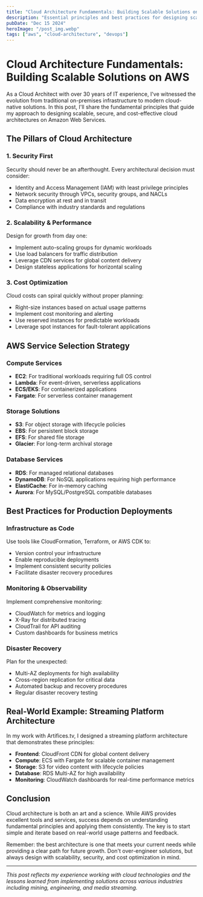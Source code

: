 ```yaml
---
title: "Cloud Architecture Fundamentals: Building Scalable Solutions on AWS"
description: "Essential principles and best practices for designing scalable, secure, and cost-effective cloud architectures on Amazon Web Services."
pubDate: "Dec 15 2024"
heroImage: "/post_img.webp"
tags: ["aws", "cloud-architecture", "devops"]
---
```


# Cloud Architecture Fundamentals: Building Scalable Solutions on AWS

As a Cloud Architect with over 30 years of IT experience, I've witnessed the evolution from traditional on-premises infrastructure to modern cloud-native solutions. In this post, I'll share the fundamental principles that guide my approach to designing scalable, secure, and cost-effective cloud architectures on Amazon Web Services.

## The Pillars of Cloud Architecture

### 1. **Security First**
Security should never be an afterthought. Every architectural decision must consider:
- Identity and Access Management (IAM) with least privilege principles
- Network security through VPCs, security groups, and NACLs
- Data encryption at rest and in transit
- Compliance with industry standards and regulations

### 2. **Scalability & Performance**
Design for growth from day one:
- Implement auto-scaling groups for dynamic workloads
- Use load balancers for traffic distribution
- Leverage CDN services for global content delivery
- Design stateless applications for horizontal scaling

### 3. **Cost Optimization**
Cloud costs can spiral quickly without proper planning:
- Right-size instances based on actual usage patterns
- Implement cost monitoring and alerting
- Use reserved instances for predictable workloads
- Leverage spot instances for fault-tolerant applications

## AWS Service Selection Strategy

### Compute Services
- **EC2**: For traditional workloads requiring full OS control
- **Lambda**: For event-driven, serverless applications
- **ECS/EKS**: For containerized applications
- **Fargate**: For serverless container management

### Storage Solutions
- **S3**: For object storage with lifecycle policies
- **EBS**: For persistent block storage
- **EFS**: For shared file storage
- **Glacier**: For long-term archival storage

### Database Services
- **RDS**: For managed relational databases
- **DynamoDB**: For NoSQL applications requiring high performance
- **ElastiCache**: For in-memory caching
- **Aurora**: For MySQL/PostgreSQL compatible databases

## Best Practices for Production Deployments

### Infrastructure as Code
Use tools like CloudFormation, Terraform, or AWS CDK to:
- Version control your infrastructure
- Enable reproducible deployments
- Implement consistent security policies
- Facilitate disaster recovery procedures

### Monitoring & Observability
Implement comprehensive monitoring:
- CloudWatch for metrics and logging
- X-Ray for distributed tracing
- CloudTrail for API auditing
- Custom dashboards for business metrics

### Disaster Recovery
Plan for the unexpected:
- Multi-AZ deployments for high availability
- Cross-region replication for critical data
- Automated backup and recovery procedures
- Regular disaster recovery testing

## Real-World Example: Streaming Platform Architecture

In my work with Artifices.tv, I designed a streaming platform architecture that demonstrates these principles:

- **Frontend**: CloudFront CDN for global content delivery
- **Compute**: ECS with Fargate for scalable container management
- **Storage**: S3 for video content with lifecycle policies
- **Database**: RDS Multi-AZ for high availability
- **Monitoring**: CloudWatch dashboards for real-time performance metrics

## Conclusion

Cloud architecture is both an art and a science. While AWS provides excellent tools and services, success depends on understanding fundamental principles and applying them consistently. The key is to start simple and iterate based on real-world usage patterns and feedback.

Remember: the best architecture is one that meets your current needs while providing a clear path for future growth. Don't over-engineer solutions, but always design with scalability, security, and cost optimization in mind.

---

*This post reflects my experience working with cloud technologies and the lessons learned from implementing solutions across various industries including mining, engineering, and media streaming.*
